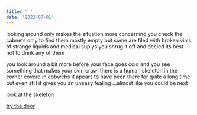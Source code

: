 ```yaml
---
title: ' '
date: '2022-07-01'
---
```


looking around only makes the situation more concerning you check the cabnets only to find them mostly empty but some are filed with broken vials of strange liquids and medical suplys you shrug it off and decied its best not to drink any of them

you look around a bit more before your face goes cold and you see something that makes your skin crawl there is a human skeleton in the corner coverd in cobwebs it apears to have been there for quite a long time but even still it gives you an uneasy fealing ...almost like you could be next

[look at the skeleton](skel1)

[try the door](1)

